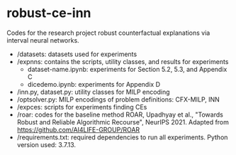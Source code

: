 # robust-ce-inn

Codes for the research project robust counterfactual explanations via interval neural networks.

- /datasets: datasets used for experiments
- /expnns: contains the scripts, utility classes, and results for experiments
  - dataset-name.ipynb: experiments for Section 5.2, 5.3, and Appendix C
  - dicedemo.ipynb: experiments for Appendix D
- /inn.py, dataset.py: utility classes for MILP encoding
- /optsolver.py: MILP encodings of problem definitions: CFX-MILP, INN
- /expces: scripts for experiments finding CEs
- /roar: codes for the baseline method ROAR, Upadhyay et al., "Towards Robust and Reliable Algorithmic Recourse", NeurIPS 2021. Adapted from https://github.com/AI4LIFE-GROUP/ROAR
- /requirements.txt: required dependencies to run all experiments. Python version used: 3.7.13.
